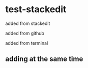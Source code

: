# test-stackedit

added from stackedit
<!--stackedit_data:
eyJoaXN0b3J5IjpbLTE4ODM5NDY1MDRdfQ==
-->

added from github

added from terminal


## adding at the same time
<!--stackedit_data:
eyJoaXN0b3J5IjpbMTE3NDc4MjEyMF19
-->